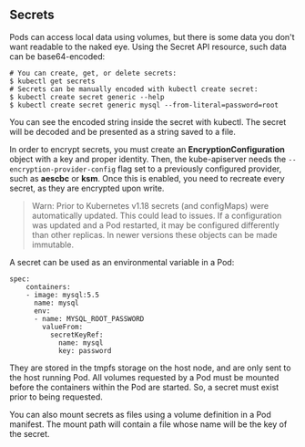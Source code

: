 ## Secrets

Pods can access local data using volumes, but there is some data you don't want readable to the naked eye. Using the Secret API resource, such data can be base64-encoded:
```
# You can create, get, or delete secrets:
$ kubectl get secrets
# Secrets can be manually encoded with kubectl create secret:
$ kubectl create secret generic --help
$ kubectl create secret generic mysql --from-literal=password=root
```
You can see the encoded string inside the secret with kubectl. The secret will be decoded and be presented as a string saved to a file.

In order to encrypt secrets, you must create an **EncryptionConfiguration** object with a key and proper identity. Then, the kube-apiserver needs the `--encryption-provider-config` flag set to a previously configured provider, such as **aescbc** or **ksm**. Once this is enabled, you need to recreate every secret, as they are encrypted upon write.

> Warn: Prior to Kubernetes v1.18 secrets (and configMaps) were automatically updated. This could lead to issues. If a configuration was updated and a Pod restarted,​​​​​​​ it may be configured differently than other replicas. In newer versions these objects can be made immutable.

A secret can be used as an environmental variable in a Pod:
```
spec:
    containers:
    - image: mysql:5.5
      name: mysql
      env:
      - name: MYSQL_ROOT_PASSWORD
        valueFrom:
          secretKeyRef:
            name: mysql
            key: password
```

They are stored in the tmpfs storage on the host node, and are only sent to the host running Pod. All volumes requested by a Pod must be mounted before the containers within the Pod are started. So, a secret must exist prior to being requested.

You can also mount secrets as files using a volume definition in a Pod manifest. The mount path will contain a file whose name will be the key of the secret.
